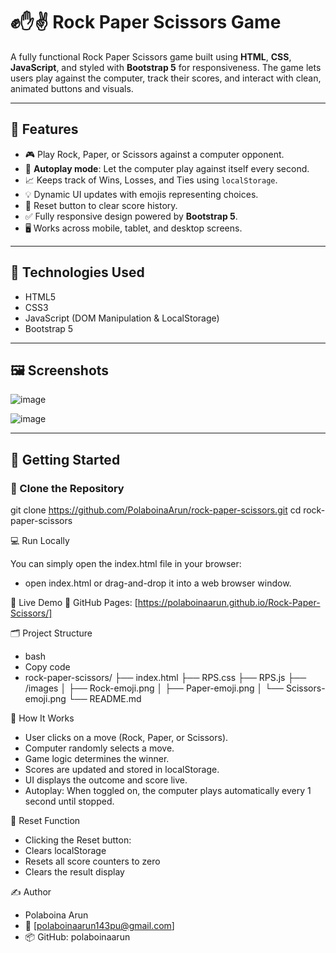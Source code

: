 # ✊✋✌️ Rock Paper Scissors Game

A fully functional Rock Paper Scissors game built using **HTML**, **CSS**, **JavaScript**, and styled with **Bootstrap 5** for responsiveness. The game lets users play against the computer, track their scores, and interact with clean, animated buttons and visuals.

---

## 📌 Features

- 🎮 Play Rock, Paper, or Scissors against a computer opponent.
- 🔁 **Autoplay mode**: Let the computer play against itself every second.
- 📈 Keeps track of Wins, Losses, and Ties using `localStorage`.
- 💡 Dynamic UI updates with emojis representing choices.
- 🧹 Reset button to clear score history.
- ✅ Fully responsive design powered by **Bootstrap 5**.
- 🖥️ Works across mobile, tablet, and desktop screens.

---

## 🔧 Technologies Used

- HTML5
- CSS3
- JavaScript (DOM Manipulation & LocalStorage)
- Bootstrap 5

---

## 🖼️ Screenshots


![image](https://github.com/user-attachments/assets/9d7badce-fc0b-49e5-8b16-8122910d5410)


![image](https://github.com/user-attachments/assets/1b6c6c41-ad61-4da8-8e7f-1c53b0d26689)





---

## 🚀 Getting Started

### 📁 Clone the Repository


git clone https://github.com/PolaboinaArun/rock-paper-scissors.git
cd rock-paper-scissors


💻 Run Locally

You can simply open the index.html file in your browser:
* open index.html or drag-and-drop it into a web browser window.

🚀 Live Demo
🔗 GitHub Pages:
[https://polaboinaarun.github.io/Rock-Paper-Scissors/]

🗂️ Project Structure
* bash
* Copy code
* rock-paper-scissors/
├── index.html
├── RPS.css
├── RPS.js
├── /images
│   ├── Rock-emoji.png
│   ├── Paper-emoji.png
│   └── Scissors-emoji.png
└── README.md

🧠 How It Works
 * User clicks on a move (Rock, Paper, or Scissors).
 * Computer randomly selects a move.
 * Game logic determines the winner.
 * Scores are updated and stored in localStorage.
 * UI displays the outcome and score live.
 * Autoplay: When toggled on, the computer plays automatically every 1 second until stopped.

🧼 Reset Function
 * Clicking the Reset button:
 * Clears localStorage
 * Resets all score counters to zero
 * Clears the result display

✍️ Author

 * Polaboina Arun
 * 📧 [polaboinaarun143pu@gmail.com]
 * 📦 GitHub: polaboinaarun
